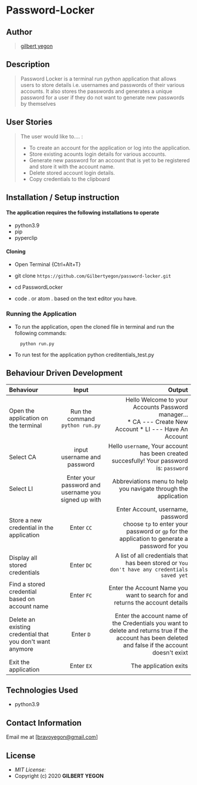 # Password-Locker
## Author

> [gilbert yegon](https://github.com/Gilbertyegon/password-locker.git)

## Description

> Password Locker is a terminal run python application that allows users to store details i.e. usernames and passwords of their various accounts. It also stores the passwords and generates a unique password for a user if they do not want to generate new passwords by themselves

## User Stories
> The user would like to.... :
> * To create an account for the application or log into the application.
> * Store existing acounts login details for various accounts.
> * Generate new password for an account that is yet to be registered and store it with the account name.   
> * Delete stored account login details.
> * Copy credentials to the clipboard


## Installation / Setup instruction

#### The application requires the following installations to operate 
* python3.9
* pip
* pyperclip

#### Cloning

* Open Terminal {Ctrl+Alt+T}

* git clone ```https://github.com/Gilbertyegon/password-locker.git```

* cd PasswordLocker

* code . or atom . based on the text editor you have.

### Running the Application
* To run the application, open the cloned file in terminal and run the following commands:

        
        python run.py
* To run test for the application
        python creditentials_test.py

## Behaviour Driven Development
| Behaviour | Input | Output |
| :---------------- | :---------------: | ------------------: |
|Open the application on the terminal | Run the command ```python run.py```|Hello Welcome to your Accounts Password manager... <br>* CA ---  Create New Account * LI ---  Have An Account |
|Select  CA| input username and password| Hello ```username```, Your account has been created succesfully! Your password is: ```password```|
|Select LI  | Enter your password and username you signed up with| Abbreviations menu to help you navigate through the application|
|Store a new credential in the application| Enter ```CC```|Enter Account, username, password<br>choose ```tp``` to enter your password or ```gp``` for the application to generate a password for you |
|Display all stored credentials | Enter ```DC```|A list of all credentials that has been stored or ```You don't have any credentials saved yet``` |
|Find a stored credential based on account name|Enter ```FC```| Enter the Account Name you want to search for and returns the account details|
|Delete an existing credential that you don't want anymore|Enter ```D```|Enter the account name of the Credentials you want to delete and returns true if the account has been deleted and false if the account doesn't exixt|
|Exit the application| Enter ```EX```| The application exits|

## Technologies Used

* python3.9


## Contact Information 
Email  me at [bravoyegon@gmail.com]

## License
* *MIT License:*
* Copyright (c) 2020 **GILBERT YEGON**
